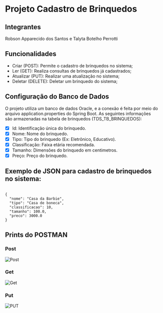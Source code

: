 # Projeto Cadastro de Brinquedos 

## Integrantes
Robson Apparecido dos Santos e Talyta Botelho Perrotti

## Funcionalidades
- Criar (POST): Permite o cadastro de brinquedos no sistema;
- Ler (GET): Realiza consultas de brinquedos já cadastrados;
- Atualizar (PUT): Realizar uma atualização no sistema;
- Deletar (DELETE): Deletar um brinquedo do sistema;

## Configuração do Banco de Dados
O projeto utiliza um banco de dados Oracle, e a conexão é feita por meio do arquivo application.properties do Spring Boot. As seguintes informações são armazenadas na tabela de brinquedos (TDS_TB_BRINQUEDOS):

- [X] Id: Identificação única do brinquedo.
- [X] Nome: Nome do brinquedo.
- [X] Tipo: Tipo do brinquedo (Ex: Eletrônico, Educativo).
- [X] Classificação: Faixa etária recomendada.
- [X] Tamanho: Dimensões do brinquedo em centimetros.
- [X] Preço: Preço do brinquedo.

## Exemplo de JSON para cadastro de brinquedos no sistema:

```

{
  "nome": "Casa da Barbie",
  "tipo": "Casa de boneca",
  "classificacao": 10,
  "tamanho": 100.0,
  "preco": 3000.0
}

```

## Prints do POSTMAN

### Post
![Post](https://github.com/user-attachments/assets/2f43e345-5d90-4e38-af4b-c33f867ba7ce)

### Get
![Get](https://github.com/user-attachments/assets/5ee8aaa0-5ad8-4a76-b70e-d286ad48c5fc)

### Put
![PUT](https://github.com/user-attachments/assets/0f087268-1c8d-45d2-92f8-45de2d1c92de)


